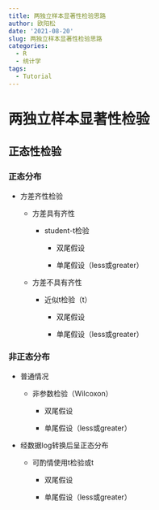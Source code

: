 ```yaml
---
title: 两独立样本显著性检验思路
author: 欧阳松
date: '2021-08-20'
slug: 两独立样本显著性检验思路
categories:
  - R
  - 统计学
tags:
  - Tutorial
---
```


# 两独立样本显著性检验

## 正态性检验

### 正态分布

-   方差齐性检验

    -   方差具有齐性

        -   student-t检验

            -   双尾假设

            -   单尾假设（less或greater）

    -   方差不具有齐性

        -   近似t检验（t）

            -   双尾假设

            -   单尾假设（less或greater）

### 非正态分布

-   普通情况

    -   非参数检验（Wilcoxon）

        -   双尾假设

        -   单尾假设（less或greater）

-   经数据log转换后呈正态分布

    -   可酌情使用t检验或t

        -   双尾假设

        -   单尾假设（less或greater）
